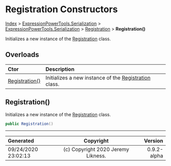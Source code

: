 ﻿# Registration Constructors

[Index](../index.md) > [ExpressionPowerTools.Serialization](ExpressionPowerTools.Serialization.a.md) > [ExpressionPowerTools.Serialization](ExpressionPowerTools.Serialization.n.md) > [Registration](ExpressionPowerTools.Serialization.Registration.cs.md) > **Registration()**

Initializes a new instance of the [Registration](ExpressionPowerTools.Serialization.Registration.cs.md) class.

## Overloads

| Ctor | Description |
| :-- | :-- |
| [Registration()](#registration) | Initializes a new instance of the [Registration](ExpressionPowerTools.Serialization.Registration.cs.md) class. |

## Registration()

Initializes a new instance of the [Registration](ExpressionPowerTools.Serialization.Registration.cs.md) class.

```csharp
public Registration()
```



---

| Generated | Copyright | Version |
| :-- | :-: | --: |
| 09/24/2020 23:02:13 | (c) Copyright 2020 Jeremy Likness. | 0.9.2-alpha |
